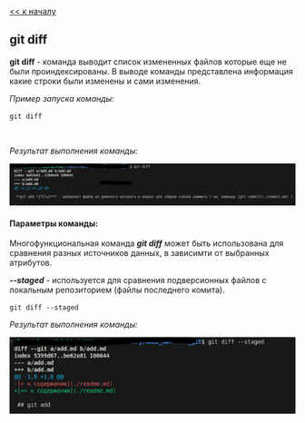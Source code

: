 [<< к началу](./readme.md)

## git diff

**git diff** - команда выводит список измененных файлов  которые еще не были проиндексированы. В выводе команды представлена информация какие строки были изменены и сами изменения.

*Пример запуска команды:*

```bash=
git diff
```

<br>

*Результат выполнения команды:*

![git_diff1](./assets/skillfact_git_diff1.png)



#### Параметры команды:

Многофункциональная команда ***git diff*** может быть использована для сравнения разных источников данных, в зависимти от выбранных атрибутов.

***--staged*** - используется для сравнения подверсионных файлов с локальным репозиторием (файлы последнего комита). 

```bash=
git diff --staged
``` 

*Результат выполнения команды:*

![git_diff2](./assets/skillfact_git_diff2.png)



